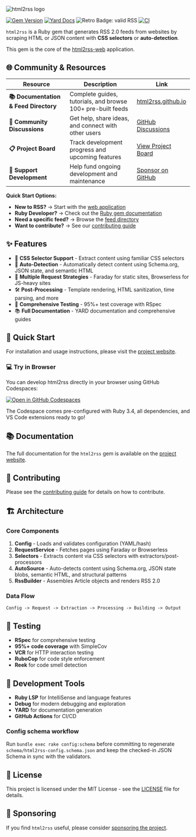 ![html2rss logo](https://github.com/html2rss/html2rss/raw/master/support/logo.png)

[![Gem Version](https://badge.fury.io/rb/html2rss.svg)](http://rubygems.org/gems/html2rss) [![Yard Docs](http://img.shields.io/badge/yard-docs-blue.svg)](https://www.rubydoc.info/gems/html2rss) ![Retro Badge: valid RSS](https://validator.w3.org/feed/images/valid-rss-rogers.png) [![CI](https://github.com/html2rss/html2rss/workflows/lint%20and%20test/badge.svg)](https://github.com/html2rss/html2rss/actions)

`html2rss` is a Ruby gem that generates RSS 2.0 feeds from websites by scraping HTML or JSON content with **CSS selectors** or **auto-detection**.

This gem is the core of the [html2rss-web](https://github.com/html2rss/html2rss-web) application.

## 🌐 Community & Resources

| Resource                              | Description                                                 | Link                                                               |
| ------------------------------------- | ----------------------------------------------------------- | ------------------------------------------------------------------ |
| **📚 Documentation & Feed Directory** | Complete guides, tutorials, and browse 100+ pre-built feeds | [html2rss.github.io](https://html2rss.github.io)                   |
| **💬 Community Discussions**          | Get help, share ideas, and connect with other users         | [GitHub Discussions](https://github.com/orgs/html2rss/discussions) |
| **📋 Project Board**                  | Track development progress and upcoming features            | [View Project Board](https://github.com/orgs/html2rss/projects)    |
| **💖 Support Development**            | Help fund ongoing development and maintenance               | [Sponsor on GitHub](https://github.com/sponsors/gildesmarais)      |

**Quick Start Options:**

- **New to RSS?** → Start with the [web application](https://html2rss.github.io/web-application)
- **Ruby Developer?** → Check out the [Ruby gem documentation](https://html2rss.github.io/ruby-gem)
- **Need a specific feed?** → Browse the [feed directory](https://html2rss.github.io/feed-directory)
- **Want to contribute?** → See our [contributing guide](https://html2rss.github.io/get-involved/contributing)

## ✨ Features

- 🎯 **CSS Selector Support** - Extract content using familiar CSS selectors
- 🤖 **Auto-Detection** - Automatically detect content using Schema.org, JSON state, and semantic HTML
- 🔄 **Multiple Request Strategies** - Faraday for static sites, Browserless for JS-heavy sites
- 🛠️ **Post-Processing** - Template rendering, HTML sanitization, time parsing, and more
- 🧪 **Comprehensive Testing** - 95%+ test coverage with RSpec
- 📚 **Full Documentation** - YARD documentation and comprehensive guides

## 🚀 Quick Start

For installation and usage instructions, please visit the [project website](https://html2rss.github.io/ruby-gem).

### 💻 Try in Browser

You can develop html2rss directly in your browser using GitHub Codespaces:

[![Open in GitHub Codespaces](https://github.com/codespaces/badge.svg)](https://github.com/codespaces/new?repo=html2rss/html2rss)

The Codespace comes pre-configured with Ruby 3.4, all dependencies, and VS Code extensions ready to go!

## 📚 Documentation

The full documentation for the `html2rss` gem is available on the [project website](https://html2rss.github.io/ruby-gem).

## 🤝 Contributing

Please see the [contributing guide](https://html2rss.github.io/get-involved/contributing) for details on how to contribute.

## 🏗️ Architecture

### Core Components

1. **Config** - Loads and validates configuration (YAML/hash)
2. **RequestService** - Fetches pages using Faraday or Browserless
3. **Selectors** - Extracts content via CSS selectors with extractors/post-processors
4. **AutoSource** - Auto-detects content using Schema.org, JSON state blobs, semantic HTML, and structural patterns
5. **RssBuilder** - Assembles Article objects and renders RSS 2.0

### Data Flow

```text
Config -> Request -> Extraction -> Processing -> Building -> Output
```

## 🧪 Testing

- **RSpec** for comprehensive testing
- **95%+ code coverage** with SimpleCov
- **VCR** for HTTP interaction testing
- **RuboCop** for code style enforcement
- **Reek** for code smell detection

## 🔧 Development Tools

- **Ruby LSP** for IntelliSense and language features
- **Debug** for modern debugging and exploration
- **YARD** for documentation generation
- **GitHub Actions** for CI/CD

### Config schema workflow

Run `bundle exec rake config:schema` before committing to regenerate `schema/html2rss-config.schema.json` and keep the checked-in JSON Schema in sync with the validators.

## 📄 License

This project is licensed under the MIT License - see the [LICENSE](LICENSE) file for details.

## 💖 Sponsoring

If you find `html2rss` useful, please consider [sponsoring the project](https://github.com/sponsors/gildesmarais).
